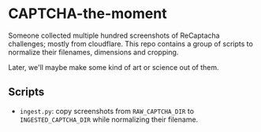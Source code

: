 # CAPTCHA-the-moment

Someone collected multiple hundred screenshots of ReCaptacha challenges; mostly
from cloudflare. This repo contains a group of scripts to normalize their
filenames, dimensions and cropping.

Later, we'll maybe make some kind of art or science out of them.

## Scripts

* `ingest.py`: copy screenshots from `RAW_CAPTCHA_DIR` to `INGESTED_CAPTCHA_DIR`
  while normalizing their filename.
